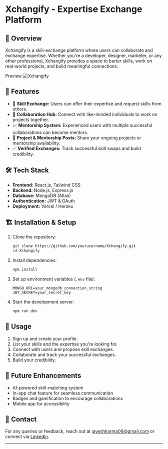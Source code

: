 # Xchangify - Expertise Exchange Platform

## 🚀 Overview
Xchangify is a skill-exchange platform where users can collaborate and exchange expertise. Whether you're a developer, designer, marketer, or any other professional, Xchangify provides a space to barter skills, work on real-world projects, and build meaningful connections.

Preview ![Xchangify](https://res.cloudinary.com/ddqzbu99e/image/upload/v1743348366/Projects/Xchangify_Image_zuw8iz.png)

## 🎯 Features
- 🔄 **Skill Exchange:** Users can offer their expertise and request skills from others.
- 🤝 **Collaboration Hub:** Connect with like-minded individuals to work on projects together.
- 📈 **Mentorship System:** Experienced users with multiple successful collaborations can become mentors.
- 📢 **Project & Mentorship Posts:** Share your ongoing projects or mentorship availability.
- ✅ **Verified Exchanges:** Track successful skill swaps and build credibility.

## 🛠️ Tech Stack
- **Frontend:** React.js, Tailwind CSS
- **Backend:** Node.js, Express.js
- **Database:** MongoDB (Atlas)
- **Authentication:** JWT & OAuth
- **Deployment:** Vercel / Heroku

## 🏗️ Installation & Setup
1. Clone the repository:
   ```bash
   git clone https://github.com/yourusername/Xchangify.git
   cd Xchangify
   ```
2. Install dependencies:
   ```bash
   npm install
   ```
3. Set up environment variables (`.env` file):
   ```env
   MONGO_URI=your_mongodb_connection_string
   JWT_SECRET=your_secret_key
   ```
4. Start the development server:
   ```bash
   npm run dev
   ```

## 🚀 Usage
1. Sign up and create your profile.
2. List your skills and the expertise you're looking for.
3. Connect with users and propose skill exchanges.
4. Collaborate and track your successful exchanges.
5. Build your credibility.

## 📌 Future Enhancements
- AI-powered skill-matching system
- In-app chat feature for seamless communication
- Badges and gamification to encourage collaborations
- Mobile app for accessibility

## 📧 Contact
For any queries or feedback, reach out at jayeshkarma06@gmail.com or connect via [LinkedIn](https://www.linkedin.com/in/jayesh-karma/).

---


